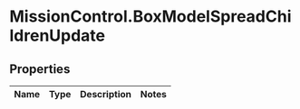 # MissionControl.BoxModelSpreadChildrenUpdate

## Properties
Name | Type | Description | Notes
------------ | ------------- | ------------- | -------------
